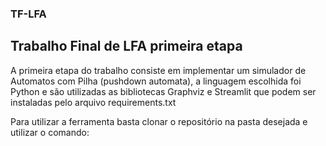### TF-LFA
## Trabalho Final de LFA primeira etapa

A primeira etapa do trabalho consiste em implementar um simulador de Automatos com Pilha (pushdown automata), a linguagem escolhida foi Python e são utilizadas as bibliotecas Graphviz e Streamlit que podem ser instaladas pelo arquivo requirements.txt

Para utilizar a ferramenta basta clonar o repositório na pasta desejada e utilizar o comando:

